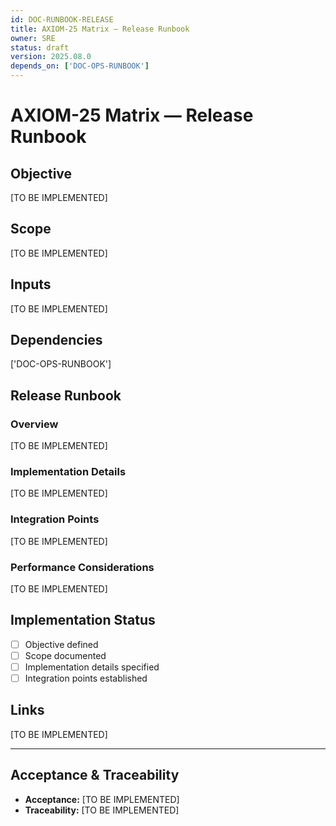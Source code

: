 ```yaml
---
id: DOC-RUNBOOK-RELEASE
title: AXIOM-25 Matrix — Release Runbook
owner: SRE
status: draft
version: 2025.08.0
depends_on: ['DOC-OPS-RUNBOOK']
---
```


# AXIOM-25 Matrix — Release Runbook

## Objective
[TO BE IMPLEMENTED]

## Scope
[TO BE IMPLEMENTED]

## Inputs
[TO BE IMPLEMENTED]

## Dependencies
['DOC-OPS-RUNBOOK']

## Release Runbook

### Overview
[TO BE IMPLEMENTED]

### Implementation Details
[TO BE IMPLEMENTED]

### Integration Points
[TO BE IMPLEMENTED]

### Performance Considerations
[TO BE IMPLEMENTED]

## Implementation Status
- [ ] Objective defined
- [ ] Scope documented
- [ ] Implementation details specified
- [ ] Integration points established

## Links
[TO BE IMPLEMENTED]

---

## Acceptance & Traceability
- **Acceptance:** [TO BE IMPLEMENTED]
- **Traceability:** [TO BE IMPLEMENTED]
